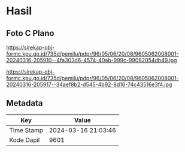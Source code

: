 # Hasil

## Foto C Plano

https://sirekap-obj-formc.kpu.go.id/735d/pemilu/pdpr/96/05/06/20/08/9605062008001-20240316-205910--4fa303d6-4574-40ab-999c-99082054db49.jpg

https://sirekap-obj-formc.kpu.go.id/735d/pemilu/pdpr/96/05/06/20/08/9605062008001-20240316-205917--34aef8b2-d545-4b92-8d16-74c43516e3f4.jpg


## Metadata

| Key        | Value               |
| ---------- | ------------------- |
| Time Stamp | 2024-03-16 21:03:46 |
| Kode Dapil | 9601                |



